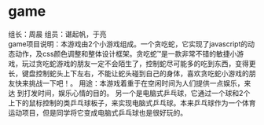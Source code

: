 # game  
组长：周晨
组员：谌起帆，于亮
    <br>game项目说明：本游戏由2个小游戏组成。一个贪吃蛇，它实现了javascript的动态动作，及css颜色调整和整体设计框架。贪吃蛇™是一款非常不错的敏捷小游戏，玩过贪吃蛇游戏的朋友一定不会陌生了，控制蛇尽可能多的吃到东西，变得更长，键盘控制蛇头上下左右，不能让蛇头碰到自己的身体，喜欢贪吃蛇小游戏的朋友快来挑战一下吧！。
    用途：本游戏着重于在空闲时间为人们提供一点娱乐，来达 到打发时间，娱乐心情的目的。
    另一个是电脑式乒乓球，它通过一个球和2个上下的鼠标控制的类乒乓球板子，来实现电脑式乒乓球。本来乒乓球作为一个体育运动项目，但是同学将它变成电脑式乒乓球也是很好玩的。

